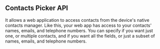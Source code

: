 ## Contacts Picker API

 It allows a web application to access contacts from the device's native contacts manager. Like this, your web app 
 has access to your contacts' names, emails, and telephone numbers. You can specify if you want just one, 
 or multiple contacts, and if you want all the fields, or just a subset of names, emails, and telephone numbers.
 
 
